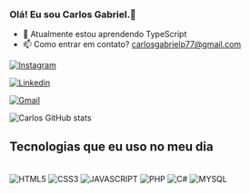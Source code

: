 ### Olá! Eu sou Carlos Gabriel.🌟

- 🌱 Atualmente estou aprendendo TypeScript
- 📫 Como entrar em contato? carlosgabrielp77@gmail.com

[![Instagram](https://img.shields.io/badge/Instagram-E4405F?style=for-the-badge&logo=instagram&logoColor=white)](https://instagram.com/pde_sousa)

[![Linkedin](https://img.shields.io/badge/LinkedIn-0077B5?style=for-the-badge&logo=linkedin&logoColor=white)](https://linkedin.com)

[![Gmail](https://img.shields.io/badge/Gmail-D14836?style=for-the-badge&logo=gmail&logoColor=white)](https://gmail.com)

![Carlos GitHub stats](https://github-readme-stats.vercel.app/api?username=carlosg2011&show_icons=true&theme=tokyonight)

## Tecnologias que eu uso no meu dia

<div style= "display: inline-block"><br>

<img align="center" alt="HTML5" src="https://img.shields.io/badge/HTML5-E34F26?style=for-the-badge&logo=html5&logoColor=white">

<img align="center" alt="CSS3" src="https://img.shields.io/badge/CSS3-1572B6?style=for-the-badge&logo=css3&logoColor=white">

<img align="center" alt="JAVASCRIPT" src="https://img.shields.io/badge/JavaScript-323330?style=for-the-badge&logo=javascript&logoColor=F7DF1E">

<img align="center" alt="PHP" src="https://img.shields.io/badge/PHP-777BB4?style=for-the-badge&logo=php&logoColor=white">

<img align="center" alt="C#" src="https://img.shields.io/badge/C%23-239120?style=for-the-badge&logo=c-sharp&logoColor=white"> 

<img align="center" alt="MYSQL" src="https://img.shields.io/badge/MySQL-00000F?style=for-the-badge&logo=mysql&logoColor=white">

</div>
